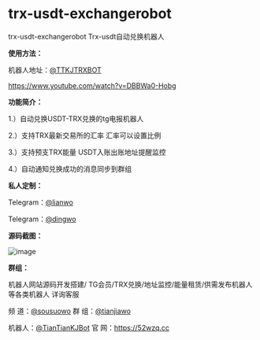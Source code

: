 # trx-usdt-exchangerobot

trx-usdt-exchangerobot Trx-usdt自动兑换机器人

**使用方法：**

机器人地址：[@TTKJTRXBOT](https://t.me/TTKJTRXBOT)

https://www.youtube.com/watch?v=DBBWa0-Hobg 


**功能简介：**

1.）自动兑换USDT-TRX兑换的tg电报机器人

2.）支持TRX最新交易所的汇率 汇率可以设置比例

3.）支持预支TRX能量 USDT入账出账地址提醒监控

4.）自动通知兑换成功的消息同步到群组


**私人定制：**

Telegram：[@lianwo ](https://t.me/lianwo)

Telegram：[@dingwo ](https://t.me/dingwo)

**源码截图：**

![image](https://github.com/Dingwo/trx-usdt-exchangerobot/assets/134056073/3e95f3c4-cb5f-4b02-af6c-3341680351b0)

**群组：**

机器人网站源码开发搭建/ TG会员/TRX兑换/地址监控/能量租赁/供需发布机器人 等各类机器人 详询客服

频 道：[@sousuowo](https://t.me/sousuowo)  群 组：[@tianjiawo](https://t.me/tianjiawo)

机器人：[@TianTianKJBot](https://t.me/TianTianKJBot)   官 网：https://52wzq.cc
